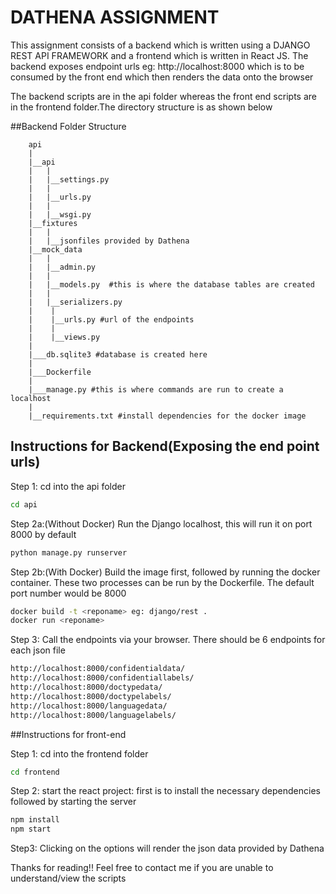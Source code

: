 # DATHENA ASSIGNMENT

This assignment consists of a backend which is written using a DJANGO REST API FRAMEWORK and a frontend which is written in React JS. The backend exposes endpoint urls eg: http://localhost:8000 which is to be consumed by the front end which then renders the data onto the browser

The backend scripts are in the api folder whereas the front end scripts are in the frontend folder.The directory structure is as shown below

##Backend Folder Structure
```
    api
    | 
    |__api 
    |   | 
    |   |__settings.py 
    |   | 
    |   |__urls.py
    |   | 
    |   |__wsgi.py 
    |__fixtures 
    |   | 
    |   |__jsonfiles provided by Dathena
    |__mock_data 
    |   | 
    |   |__admin.py 
    |   | 
    |   |__models.py  #this is where the database tables are created
    |   | 
    |   |__serializers.py
    |    |
    |    |__urls.py #url of the endpoints
    |    |
    |    |__views.py
    |
    |___db.sqlite3 #database is created here
    |
    |___Dockerfile
    |
    |___manage.py #this is where commands are run to create a localhost
    |
    |__requirements.txt #install dependencies for the docker image 
```


## Instructions for Backend(Exposing the end point urls)

Step 1:
cd into the api folder

```bash
cd api
```
Step 2a:(Without Docker)
Run the Django localhost, this will run it on port 8000 by default

```bash
python manage.py runserver
```

Step 2b:(With Docker)
Build the image first, followed by running the docker container. These two processes can be run by the Dockerfile. The default port number would be 8000

```bash
docker build -t <reponame> eg: django/rest .
docker run <reponame>
```

Step 3:
Call the endpoints via your browser. There should be 6 endpoints for each json file 

```bash
http://localhost:8000/confidentialdata/
http://localhost:8000/confidentiallabels/
http://localhost:8000/doctypedata/
http://localhost:8000/doctypelabels/
http://localhost:8000/languagedata/
http://localhost:8000/languagelabels/

```

##Instructions for front-end

Step 1:
cd into the frontend folder

```bash
cd frontend
```

Step 2:
start the react project: first is to install the necessary dependencies followed by starting the server

```bash
npm install 
npm start
```
Step3:
Clicking on the options will render the json data provided by Dathena



Thanks for reading!! Feel free to contact me if you are unable to understand/view the scripts




